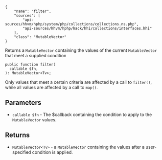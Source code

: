 ``` yamlmeta
{
    "name": "filter",
    "sources": [
        "api-sources/hhvm/hphp/system/php/collections/collections.ns.php",
        "api-sources/hhvm/hphp/hack/hhi/collections/interfaces.hhi"
    ],
    "class": "MutableVector"
}
```




Returns a ` MutableVector ` containing the values of the current
`` MutableVector `` that meet a supplied condition




``` Hack
public function filter(
  callable $fn,
): MutableVector<Tv>;
```




Only values that meet a certain criteria are affected by a call to
` filter() `, while all values are affected by a call to `` map() ``.




## Parameters




+ ` callable $fn ` - The $callback containing the condition to apply to the
  `` MutableVector `` values.




## Returns




* ` MutableVector<Tv> ` - a `` MutableVector `` containing the values after a user-specified
  condition is applied.
<!-- HHAPIDOC -->
